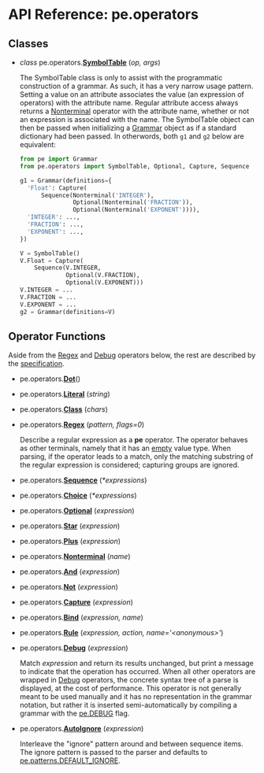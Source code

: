 
# API Reference: pe.operators

## Classes

* *class* pe.operators.**<a id="SymbolTable" href="#SymbolTable">SymbolTable</a>**
  (*op, args*)

  The SymbolTable class is only to assist with the programmatic
  construction of a grammar. As such, it has a very narrow usage
  pattern. Setting a value on an attribute associates the value (an
  expression of operators) with the attribute name. Regular attribute
  access always returns a [Nonterminal](#Nonterminal) operator with
  the attribute name, whether or not an expression is associated with
  the name. The SymbolTable object can then be passed when
  initializing a [Grammar](pe.md#Grammar) object as if a standard
  dictionary had been passed. In otherwords, both `g1` and `g2` below
  are equivalent:

  ```python
  from pe import Grammar
  from pe.operators import SymbolTable, Optional, Capture, Sequence

  g1 = Grammar(definitions={
    'Float': Capture(
        Sequence(Nonterminal('INTEGER'),
                 Optional(Nonterminal('FRACTION')),
                 Optional(Nonterminal('EXPONENT')))),
    'INTEGER': ...,
    'FRACTION': ...,
    'EXPONENT': ...,
  })

  V = SymbolTable()
  V.Float = Capture(
      Sequence(V.INTEGER,
               Optional(V.FRACTION),
               Optional(V.EXPONENT)))
  V.INTEGER = ...
  V.FRACTION = ...
  V.EXPONENT = ...
  g2 = Grammar(definitions=V)
  ```

## Operator Functions

Aside from the [Regex](#Regex) and [Debug](#Debug) operators below,
the rest are described by the [specification](../specification.md).


* pe.operators.**<a id="Dot" href="#Dot">Dot</a>**()

* pe.operators.**<a id="Literal" href="#Literal">Literal</a>**
  (*string*)

* pe.operators.**<a id="Class" href="#Class">Class</a>**
  (*chars*)

* pe.operators.**<a id="Regex" href="#Regex">Regex</a>**
  (*pattern, flags=0*)

  Describe a regular expression as a **pe** operator. The operator
  behaves as other terminals, namely that it has an
  [empty](../specification.md#empty) value type. When parsing, if the
  operator leads to a match, only the matching substring of the
  regular expression is considered; capturing groups are ignored.

* pe.operators.**<a id="Sequence" href="#Sequence">Sequence</a>**
  (*\*expressions*)

* pe.operators.**<a id="Choice" href="#Choice">Choice</a>**
  (*\*expressions*)

* pe.operators.**<a id="Optional" href="#Optional">Optional</a>**
  (*expression*)

* pe.operators.**<a id="Star" href="#Star">Star</a>**
  (*expression*)

* pe.operators.**<a id="Plus" href="#Plus">Plus</a>**
  (*expression*)

* pe.operators.**<a id="Nonterminal" href="#Nonterminal">Nonterminal</a>**
  (*name*)

* pe.operators.**<a id="And" href="#And">And</a>**
  (*expression*)

* pe.operators.**<a id="Not" href="#Not">Not</a>**
  (*expression*)

* pe.operators.**<a id="Capture" href="#Capture">Capture</a>**
  (*expression*)

* pe.operators.**<a id="Bind" href="#Bind">Bind</a>**
  (*expression, name*)

* pe.operators.**<a id="Rule" href="#Rule">Rule</a>**
  (*expression, action, name='\<anonymous\>'*)

* pe.operators.**<a id="Debug" href="#Debug">Debug</a>**
  (*expression*)

  Match *expression* and return its results unchanged, but print a
  message to indicate that the operation has occurred. When all other
  operators are wrapped in [Debug](#Debug) operators, the concrete
  syntax tree of a parse is displayed, at the cost of
  performance. This operator is not generally meant to be used
  manually and it has no representation in the grammar notation, but
  rather it is inserted semi-automatically by compiling a grammar with
  the [pe.DEBUG](pe.md#DEBUG) flag.

* pe.operators.**<a id="AutoIgnore" href="#AutoIgnore">AutoIgnore</a>**
  (*expression*)

  Interleave the "ignore" pattern around and between sequence items.
  The ignore pattern is passed to the parser and defaults to
  [pe.patterns.DEFAULT_IGNORE](pe.patterns#DEFAULT_IGNORE).
